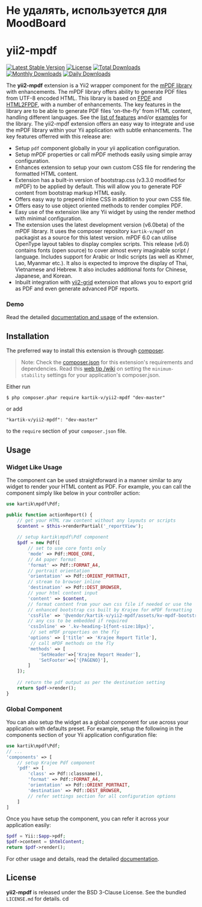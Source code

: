 Не удалять, используется для MoodBoard
=============

yii2-mpdf
=============

[![Latest Stable Version](https://poser.pugx.org/kartik-v/yii2-mpdf/v/stable)](https://packagist.org/packages/kartik-v/yii2-mpdf)
[![License](https://poser.pugx.org/kartik-v/yii2-mpdf/license)](https://packagist.org/packages/kartik-v/yii2-mpdf)
[![Total Downloads](https://poser.pugx.org/kartik-v/yii2-mpdf/downloads)](https://packagist.org/packages/kartik-v/yii2-mpdf)
[![Monthly Downloads](https://poser.pugx.org/kartik-v/yii2-mpdf/d/monthly)](https://packagist.org/packages/kartik-v/yii2-mpdf)
[![Daily Downloads](https://poser.pugx.org/kartik-v/yii2-mpdf/d/daily)](https://packagist.org/packages/kartik-v/yii2-mpdf)

The **yii2-mpdf** extension is a Yii2 wrapper component for the [mPDF library](http://www.mpdf1.com/) with enhancements. The mPDF library offers ability to generate PDF files from UTF-8 encoded HTML. This library is based on [FPDF](http://www.fpdf.org/) and [HTML2FPDF](http://html2fpdf.sourceforge.net/), with a number of enhancements. The key features in the library are to be able to generate PDF files 'on-the-fly' from HTML content, handling different languages. See the [list of features](http://mpdf.bpm1.com/index.php?page=Features) and/or [examples](http://www.mpdf1.com/mpdf/index.php?page=Examples) for the library. The yii2-mpdf extension offers an easy way to integrate and use the mPDF library within your Yii application with subtle enhancements. The key features offerred with this release are:

- Setup `pdf` component globally in your yii application configuration.
- Setup mPDF properties or call mPDF methods easily using simple array configuration.
- Enhances extension to setup your own custom CSS file for rendering the formatted HTML content.
- Extension has a built-in version of bootstrap.css (v3.3.0 modified for mPDF) to be applied by default. This will allow you to generate PDF content from bootstrap markup HTML easily.
- Offers easy way to prepend inline CSS in addition to your own CSS file.
- Offers easy to use object oriented methods to render complex PDF.
- Easy use of the extension like any Yii widget by using the render method with minimal configuration.
- The extension uses the latest development version (v6.0beta) of the mPDF library. It uses the composer repository `kartik-v/mpdf` on packagist as a source for this latest version. mPDF 6.0 can utilise OpenType layout tables to display complex scripts. This release (v6.0) contains fonts (open source) to cover almost every imaginable script / language. Includes support for Arabic or Indic scripts (as well as Khmer, Lao, Myanmar etc.). It also is expected to improve the display of Thai, Vietnamese and Hebrew. It also includes additional fonts for Chinese, Japanese, and Korean.
- Inbuilt integration with [yii2-grid](http://demos.krajee.com/grid) extension that allows you to export grid as PDF and even generate advanced PDF reports.

### Demo
Read the detailed [documentation and usage](http://demos.krajee.com/mpdf) of the extension.

## Installation

The preferred way to install this extension is through [composer](http://getcomposer.org/download/).

> Note: Check the [composer.json](https://github.com/kartik-v/yii2-mpdf/blob/master/composer.json) for this extension's requirements and dependencies. 
Read this [web tip /wiki](http://webtips.krajee.com/setting-composer-minimum-stability-application/) on setting the `minimum-stability` settings for your application's composer.json.

Either run

```
$ php composer.phar require kartik-v/yii2-mpdf "dev-master"
```

or add

```
"kartik-v/yii2-mpdf": "dev-master"
```

to the ```require``` section of your `composer.json` file.

## Usage

### Widget Like Usage
The component can be used straightforward in a manner similar to any widget to render your HTML content as PDF. For example, you 
can call the component simply like below in your controller action:

```php
use kartik\mpdf\Pdf;

public function actionReport() {
    // get your HTML raw content without any layouts or scripts
    $content = $this->renderPartial('_reportView');
    
    // setup kartik\mpdf\Pdf component
    $pdf = new Pdf([
        // set to use core fonts only
        'mode' => Pdf::MODE_CORE, 
        // A4 paper format
        'format' => Pdf::FORMAT_A4, 
        // portrait orientation
        'orientation' => Pdf::ORIENT_PORTRAIT, 
        // stream to browser inline
        'destination' => Pdf::DEST_BROWSER, 
        // your html content input
        'content' => $content,  
        // format content from your own css file if needed or use the
        // enhanced bootstrap css built by Krajee for mPDF formatting 
        'cssFile' => '@vendor/kartik-v/yii2-mpdf/assets/kv-mpdf-bootstrap.min.css',
        // any css to be embedded if required
        'cssInline' => '.kv-heading-1{font-size:18px}', 
         // set mPDF properties on the fly
        'options' => ['title' => 'Krajee Report Title'],
         // call mPDF methods on the fly
        'methods' => [ 
            'SetHeader'=>['Krajee Report Header'], 
            'SetFooter'=>['{PAGENO}'],
        ]
    ]);
    
    // return the pdf output as per the destination setting
    return $pdf->render(); 
}
```

### Global Component

You can also setup the widget as a global component for use across your application with defaults preset. For example, setup the following in 
the components section of your Yii application configuration file:

```php
use kartik\mpdf\Pdf;
// ...
'components' => [
    // setup Krajee Pdf component
    'pdf' => [
        'class' => Pdf::classname(),
        'format' => Pdf::FORMAT_A4,
        'orientation' => Pdf::ORIENT_PORTRAIT,
        'destination' => Pdf::DEST_BROWSER,
        // refer settings section for all configuration options
    ]
]
```

Once you have setup the component, you can refer it across your application easily:

```php
$pdf = Yii::$app->pdf;
$pdf->content = $htmlContent;
return $pdf->render();
```

For other usage and details, read the detailed [documentation](http://demos.krajee.com/mpdf).

## License

**yii2-mpdf** is released under the BSD 3-Clause License. See the bundled `LICENSE.md` for details.
cd
